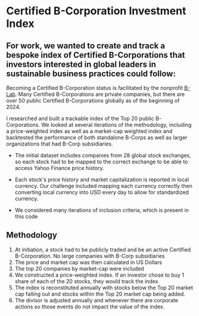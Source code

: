 # Certified B-Corporation Investment Index

## For work, we wanted to create and track a bespoke index of Certified B-Corporations that investors interested in global leaders in sustainable business practices could follow:

Becoming a Certified B-Corporation status is facilitated by the nonprofit [B-Lab]([url](https://usca.bcorporation.net/)). Many Certified B-Corporations are private companies, but there are over 50 public Certified B-Corporations globally as of the beginning of 2024.

I researched and built a trackable index of the Top 20 public B-Corporations. We looked at several iterations of the methodology, including a price-weighted index as well as a market-cap weighted index and backtested the performance of both standalone B-Corps as well as larger organizations that had B-Corp subsidiaries.

- The initial dataset includes companies from 28 global stock exchanges, so each stock had to be mapped to the correct exchange to be able to access Yahoo Finance price history.

- Each stock's price history and market capitalization is reported in local currency. Our challenge included mapping each currency correctly then converting local currency into USD every day to allow for standardized currency.

- We considered many iterations of inclusion criteria, which is present in this code

## Methodology
1. At initiation, a stock had to be publicly traded and be an active Certified B-Corporation. No large companies with B-Corp subsidiaries
2. The price and market cap was then calculated in US Dollars
3. The top 20 companies by market-cap were included
4. We constructed a price-weighted index. If an investor chose to buy 1 share of each of the 20 stocks, they would track the index.
5. The index is reconstituted annually with stocks below the Top 20 market cap falling out and stocks within the Top 20 market cap being added.
6. The divisor is adjusted annually and whenever there are corporate actions so those events do not impact the value of the index.
